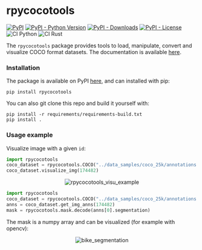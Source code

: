 # rpycocotools

[![PyPI](https://img.shields.io/pypi/v/rpycocotools?color=green&style=flat)](https://pypi.org/project/rpycocotools)
[![PyPI - Python Version](https://img.shields.io/pypi/pyversions/rpycocotools?style=flat)](https://pypi.org/project/rpycocotools)
[![PyPI - Downloads](https://img.shields.io/pypi/dm/rpycocotools?style=flat-square)](https://pypistats.org/packages/rpycocotools)
[![PyPI - License](https://img.shields.io/pypi/l/rpycocotools?style=flat)](https://opensource.org/licenses/MIT)
![CI Python](https://github.com/hoel-bagard/cocotools-rs/actions/workflows/ci-python-rpycocotools.yaml/badge.svg)
![CI Rust](https://github.com/hoel-bagard/cocotools-rs/actions/workflows/ci-rust-rpycocotools.yaml/badge.svg)

The `rpycocotools` package provides tools to load, manipulate, convert and visualize COCO format datasets. The documentation is available [here](https://cocotools-rs.readthedocs.io/en/latest/index.html).

### Installation

The package is available on PyPI [here](https://pypi.org/project/rpycocotools/), and can installed with pip:
```
pip install rpycocotools
```

You can also git clone this repo and build it yourself with:
```
pip install -r requirements/requirements-build.txt
pip install .
```

### Usage example

Visualize image with a given `id`:
```python
import rpycocotools
coco_dataset = rpycocotools.COCO("../data_samples/coco_25k/annotations.json", "../data_samples/coco_25k/images")
coco_dataset.visualize_img(174482)
```

<p align="center">
  <img alt="rpycocotools_visu_example" src="https://user-images.githubusercontent.com/34478245/216580391-72226762-3fca-482b-a5ed-f93ed5a21931.png">
</p>

```python
import rpycocotools
coco_dataset = rpycocotools.COCO("../data_samples/coco_25k/annotations.json", "../data_samples/coco_25k/images")
anns = coco_dataset.get_img_anns(174482)
mask = rpycocotools.mask.decode(anns[0].segmentation)
```
The mask is a numpy array and can be visualized (for example with opencv):

<p align="center">
  <img alt="bike_segmentation" src="https://user-images.githubusercontent.com/34478245/226691842-8a11cde1-905d-434e-b287-0c3c685e01d1.png">
</p>
